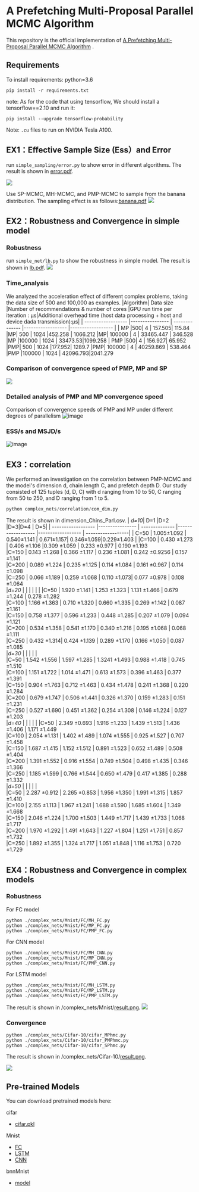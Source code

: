 # A Prefetching Multi-Proposal Parallel MCMC Algorithm

This repository is the official implementation of [A Prefetching Multi-Proposal Parallel MCMC Algorithm]() . 



## Requirements

To install requirements:
python=3.6
```setup
pip install -r requirements.txt
```
note: As for the code that using tensorflow, We should install a  tensorflow==2.10 and run it:
```setup
pip install --upgrade tensorflow-probability
```


Note: `.cu` files to run on NVIDIA Tesla A100.



## EX1：Effective Sample Size (Ess）and Error 


run `simple_sampling/error.py` to show error in different algorithms. The  result is shown in [error.pdf](https://github.com/guifengye1/PMP-MCMC/blob/main/simple_sampling/error/error.pdf).

![](https://img-blog.csdnimg.cn/direct/ad973b8ec90f4e97a84f5b1ca7a827f5.png)

Use SP-MCMC, MH-MCMC, and PMP-MCMC to sample from the banana distribution. The sampling effect is as follows:[banana.pdf](https://github.com/guifengye1/PMP-MCMC/tree/main/simple_sampling/error/banana/bananav3.pdf)
![](https://img-blog.csdnimg.cn/direct/0ff4559140704ffa92751ab90efd5065.png)
## EX2：Robustness and Convergence in simple model
### Robustness
run `simple_net/lb.py` to show the robustness in simple model. The  result is shown in [lb.pdf](https://github.com/guifengye1/PMP-MCMC/blob/main/simple_net/lb.pdf).
![](https://img-blog.csdnimg.cn/aafb9de61dc04975a541175ad13c9764.png)
### Time_analysis
We analyzed the acceleration effect of different complex problems, taking the data size of 500 and 100,000 as examples.
|Algorithm| Data size |Number of recommendations & number of cores |GPU run time per iteration : μs|Additional overhead time (host data processing + host and device dada transmission):μs|
| ------------------ |---------------- | -------------- |------------------ |------------------ |
| MP   |500| 4  | 157.505| 115.84
|MP| 500 | 1024 |452.258 | 1066.212
|MP| 100000 | 4 | 33465.447 | 346.528
|MP |100000 | 1024 | 33473.53|1099.258
| PMP   |500| 4  | 156.927| 65.952
|PMP| 500 | 1024 |177.952| 1289.7
|PMP| 100000 | 4 | 40259.869 | 538.464
|PMP |100000 | 1024 | 42096.793|2041.279
 
### Comparison of convergence speed of PMP, MP and SP
![](https://img-blog.csdnimg.cn/direct/17f9dd2fcad34193ac4f106e6462f0bf.png)
### Detailed analysis of PMP and MP convergence speed 
Comparison of convergence speeds of PMP and MP under different degrees of parallelism
![image](https://github.com/guifengye1/PMP-MCMC/assets/66373832/e7aad937-2c28-4da2-baa1-6047d1c6a106)

### ESS/s and MSJD/s
![image](https://github.com/guifengye1/PMP-MCMC/assets/66373832/e97b1c78-b57d-49be-939d-51bf1bf92456)


## EX3：correlation
We performed an investigation on the correlation between PMP-MCMC and the model's dimension d, chain length C, and prefetch depth D. Our study consisted of 125 tuples (d, D, C) with d ranging from 10 to 50, C ranging from 50 to 250, and D ranging from 1 to 5.
```python
python complex_nets/correlation/com_dim.py
```
The  result is shown in dimension_Chins_Parl.csv.
| *d=10*| D=1 |D=2 |D=3|D=4 | D=5|
| ------------------ |---------------- | -------------- |------------------ |------------------ | ------------------|
| C=50   |   1.005±1.092  |  0.540±1.141  | 0.671±1.157| 0.346±1.059|0.229±1.403 |
|C=100 | 0.430 ±1.273 | 0.406 ±1.106 |0.309 ±1.059 | 0.233 ±0.977 | 0.190 ±1.193  
|C=150 | 0.143 ±1.268 | 0.366 ±1.117 | 0.236 ±1.081 | 0.242 ±0.9256 | 0.157 ±1.141  
|C=200 | 0.089 ±1.224 | 0.235 ±1.125 | 0.114 ±1.084 | 0.161 ±0.967 | 0.114 ±1.098   
|C=250 | 0.066 ±1.189 | 0.259 ±1.068 | 0.110 ±1.073| 0.077 ±0.978 | 0.108 ±1.064   		
|*d=20* |  |  |  |  |  |
|C=50 | 1.920 ±1.141 | 1.253 ±1.323 | 1.131 ±1.466 | 0.679 ±1.244 | 0.278 ±1.282   
|C=100 | 1.166 ±1.363 | 0.710 ±1.320 | 0.660 ±1.335 | 0.269 ±1.142 | 0.087 ±1.161   
|C=150 | 0.758 ±1.377 | 0.596 ±1.233 | 0.448 ±1.285 | 0.207 ±1.079 | 0.094 ±1.121   
|C=200 | 0.534 ±1.358 | 0.541 ±1.170 | 0.340 ±1.216 | 0.195 ±1.068 | 0.068 ±1.111   
|C=250 | 0.432 ±1.314| 0.424 ±1.139 | 0.289 ±1.170 | 0.166 ±1.050 | 0.087 ±1.085   
|*d=30* |  |  |  |  |    
|C=50 | 1.542 ±1.556 | 1.597 ±1.285 | 1.3241 ±1.493 | 0.988 ±1.418 | 0.745 ±1.510  
|C=100 | 1.151 ±1.722 | 1.014 ±1.471 | 0.613 ±1.573 | 0.396 ±1.463 | 0.377 ±1.391  
|C=150 | 0.904 ±1.763 | 0.712 ±1.463 | 0.434 ±1.478 | 0.241 ±1.368 | 0.220 ±1.284  
|C=200 | 0.679 ±1.747 | 0.506 ±1.441 | 0.326 ±1.370 | 0.159 ±1.283 | 0.151 ±1.231  
|C=250 | 0.527 ±1.690 | 0.451 ±1.362 | 0.254 ±1.308 | 0.146 ±1.224 | 0.127 ±1.203  
|*d=40* |  |  |  |  | 
|C=50 | 2.349 ±0.693 | 1.916 ±1.233 | 1.439 ±1.513 | 1.436 ±1.406 | 1.171 ±1.449  
|C=100 | 2.054 ±1.131 | 1.402 ±1.489 | 1.074 ±1.555 | 0.925 ±1.527 | 0.707 ±1.458  
|C=150 | 1.687 ±1.415 | 1.152 ±1.512 | 0.891 ±1.523 | 0.652 ±1.489 | 0.508 ±1.404  
|C=200 | 1.391 ±1.552 | 0.916 ±1.554 | 0.749 ±1.504 | 0.498 ±1.435 | 0.346 ±1.366  
|C=250 | 1.185 ±1.599 | 0.766 ±1.544 | 0.650 ±1.479 | 0.417 ±1.385 | 0.288 ±1.332  
|*d=50* | | | |  |   
|C=50 | 2.287 ±0.912 | 2.265 ±0.853 | 1.956 ±1.350 | 1.991 ±1.315 | 1.857 ±1.410  
|C=100 | 2.155 ±1.113 | 1.967 ±1.241 | 1.688 ±1.590 | 1.685 ±1.604 | 1.349 ±1.668  
|C=150 | 2.046 ±1.224 | 1.700 ±1.503 | 1.449 ±1.717 | 1.439 ±1.733 | 1.068 ±1.717  
|C=200 | 1.970 ±1.292 | 1.491 ±1.643 | 1.227 ±1.804 | 1.251 ±1.751 | 0.857 ±1.732  
|C=250 | 1.892 ±1.355 | 1.324 ±1.717 | 1.051 ±1.848 | 1.116 ±1.753 | 0.720 ±1.729  


## EX4：Robustness and Convergence in complex models

### Robustness
For FC model
```train
python ./complex_nets/Mnist/FC/MH_FC.py
python ./complex_nets/Mnist/FC/MP_FC.py
python ./complex_nets/Mnist/FC/PMP_FC.py
```
For CNN model
```train
python ./complex_nets/Mnist/FC/MH_CNN.py
python ./complex_nets/Mnist/FC/MP_CNN.py
python ./complex_nets/Mnist/FC/PMP_CNN.py
```
For LSTM model
```train
python ./complex_nets/Mnist/FC/MH_LSTM.py
python ./complex_nets/Mnist/FC/MP_LSTM.py
python ./complex_nets/Mnist/FC/PMP_LSTM.py
```
The  result is shown in /complex_nets/Mnist/[result.png](https://github.com/guifengye1/PMP-MCMC/blob/main/complex_nets/Mnist/result.png).
![](https://img-blog.csdnimg.cn/4c6d6665ea264fae8d818b7b49e34dc0.png)
### Convergence
```train
python ./complex_nets/Cifar-10/cifar_MPhmc.py
python ./complex_nets/Cifar-10/cifar_PMPhmc.py
python ./complex_nets/Cifar-10/cifar_SPhmc.py
```
The  result is shown in /complex_nets/Cifar-10/[result.png](https://github.com/guifengye1/PMP-MCMC/blob/main/complex_nets/Cifar-10/result.png).


![](https://img-blog.csdnimg.cn/135e72bfbd48423f8fc4f9d402f9376c.png)

## Pre-trained Models

You can download pretrained models here:

cifar
- [cifar.pkl
](https://github.com/guifengye1/PMP-MCMC/blob/main/complex_nets/Cifar-10/cifar.pkl)

Mnist
- [FC](https://github.com/guifengye1/PMP-MCMC/blob/main/complex_nets/Mnist/FC/FC_model.pkl) 
- [LSTM](https://github.com/guifengye1/PMP-MCMC/blob/main/complex_nets/Mnist/LSTM/LSTM_model.pkl)
- [CNN](https://github.com/guifengye1/PMP-MCMC/tree/main/complex_nets/Mnist/CNN)
  
bnnMnist
- [model](https://github.com/guifengye1/PMP-MCMC/blob/main/complex_nets/Bayesian%20Network%20Training/bnn_mnist.pth)



